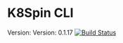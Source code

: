 # K8Spin CLI
Version: Version: 0.1.17
[![Build Status](https://travis-ci.org/k8spin/k8spin_cli.svg?branch=master)](https://travis-ci.org/k8spin/k8spin_cli)